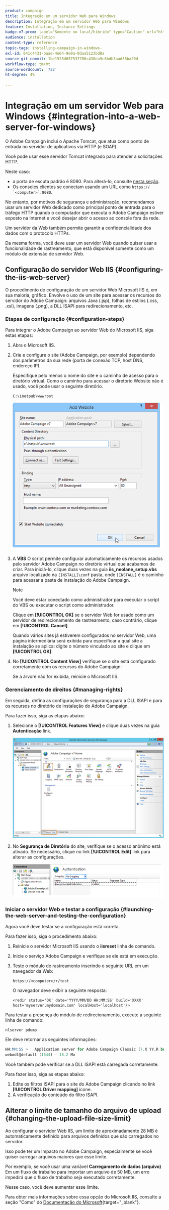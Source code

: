 ```yaml
---
product: campaign
title: Integração em um servidor Web para Windows
description: Integração em um servidor Web para Windows
feature: Installation, Instance Settings
badge-v7-prem: label="Somente no local/híbrido" type="Caution" url="https://experienceleague.adobe.com/docs/campaign-classic/using/installing-campaign-classic/architecture-and-hosting-models/hosting-models-lp/hosting-models.html?lang=pt-BR" tooltip="Aplica-se somente a implantações locais e híbridas"
audience: installation
content-type: reference
topic-tags: installing-campaign-in-windows-
exl-id: 041c4431-baae-4e64-9e9a-0daa5123bd8a
source-git-commit: 1be1528d657537786c430ea9c8bdb3aad58ba20d
workflow-type: tm+mt
source-wordcount: '722'
ht-degree: 4%

---
```


# Integração em um servidor Web para Windows {#integration-into-a-web-server-for-windows}

O Adobe Campaign inclui o Apache Tomcat, que atua como ponto de entrada no servidor de aplicativos via HTTP (e SOAP).

Você pode usar esse servidor Tomcat integrado para atender a solicitações HTTP.

Neste caso:

* a porta de escuta padrão é 8080. Para alterá-lo, consulte [nesta seção](../../installation/using/configure-tomcat.md).
* Os consoles clientes se conectam usando um URL como ```https:// `<computer>`:8080```.

No entanto, por motivos de segurança e administração, recomendamos usar um servidor Web dedicado como principal ponto de entrada para o tráfego HTTP quando o computador que executa o Adobe Campaign estiver exposto na Internet e você desejar abrir o acesso ao console fora da rede.

Um servidor da Web também permite garantir a confidencialidade dos dados com o protocolo HTTPs.

Da mesma forma, você deve usar um servidor Web quando quiser usar a funcionalidade de rastreamento, que está disponível somente como um módulo de extensão de servidor Web.

## Configuração do servidor Web IIS {#configuring-the-iis-web-server}

O procedimento de configuração de um servidor Web Microsoft IIS é, em sua maioria, gráfico. Envolve o uso de um site para acessar os recursos do servidor do Adobe Campaign: arquivos Java (.jsp), folhas de estilos (.css, .xsl), imagens (.png), a DLL ISAPI para redirecionamento, etc.


### Etapas de configuração {#configuration-steps}

Para integrar o Adobe Campaign ao servidor Web do Microsoft IIS, siga estas etapas:

1. Abra o Microsoft IIS.
1. Crie e configure o site (Adobe Campaign, por exemplo) dependendo dos parâmetros da sua rede (porta de conexão TCP, host DNS, endereço IP).

   Especifique pelo menos o nome do site e o caminho de acesso para o diretório virtual. Como o caminho para acessar o diretório Website não é usado, você pode usar o seguinte diretório.

   ```
   C:\inetpub\wwwroot
   ```

   ![](assets/s_ncs_install_iis7_parameters_step1.png)

1. A **VBS** O script permite configurar automaticamente os recursos usados pelo servidor Adobe Campaign no diretório virtual que acabamos de criar. Para iniciá-lo, clique duas vezes na guia **iis_neolane_setup.vbs** arquivo localizado na `[INSTALL]\conf` pasta, onde `[INSTALL]` é o caminho para acessar a pasta de instalação do Adobe Campaign.

   >[!NOTE]
   >
   >Você deve estar conectado como administrador para executar o script do VBS ou executar o script como administrador.

   Clique em **[!UICONTROL OK]** se o servidor Web for usado como um servidor de redirecionamento de rastreamento, caso contrário, clique em **[!UICONTROL Cancel]**.

   Quando vários sites já estiverem configurados no servidor Web, uma página intermediária será exibida para especificar a qual site a instalação se aplica: digite o número vinculado ao site e clique em **[!UICONTROL OK]**.

1. No **[!UICONTROL Content View]** verifique se o site está configurado corretamente com os recursos do Adobe Campaign:

   Se a árvore não for exibida, reinicie o Microsoft IIS.

### Gerenciamento de direitos {#managing-rights}

Em seguida, defina as configurações de segurança para a DLL ISAPI e para os recursos no diretório de instalação do Adobe Campaign.

Para fazer isso, siga as etapas abaixo:

1. Selecione o **[!UICONTROL Features View]** e clique duas vezes na guia **Autenticação** link.

   ![](assets/s_ncs_install_iis7_parameters_step8.png)

1. No **Segurança de Diretório** do site, verifique se o acesso anônimo está ativado. Se necessário, clique no link **[!UICONTROL Edit]** link para alterar as configurações.

   ![](assets/s_ncs_install_iis7_parameters_step9.png)

### Iniciar o servidor Web e testar a configuração {#launching-the-web-server-and-testing-the-configuration}

Agora você deve testar se a configuração está correta.

Para fazer isso, siga o procedimento abaixo:

1. Reinicie o servidor Microsoft IIS usando o **iisreset** linha de comando.

1. Inicie o serviço Adobe Campaign e verifique se ele está em execução.

1. Teste o módulo de rastreamento inserindo o seguinte URL em um navegador da Web:

   ```
   https://<computer>/r/test
   ```

   O navegador deve exibir a seguinte resposta:

   ```
   <redir status='OK' date='YYYY/MM/DD HH:MM:SS' build='XXXX' host='myserver.mydomain.com' localHost='localhost'/>
   ```

Para testar a presença do módulo de redirecionamento, execute a seguinte linha de comando:

```
nlserver pdump
```

Ele deve retornar as seguintes informações:

```sql
HH:MM:SS >   Application server for Adobe Campaign Classic (7.X YY.R build XXX@SHA1) of DD/MM/YYYY
webmdl@default (1644) - 18.2 Mo
```

Você também pode verificar se a DLL ISAPI está carregada corretamente.

Para fazer isso, siga as etapas abaixo:

1. Edite os filtros ISAPI para o site do Adobe Campaign clicando no link **[!UICONTROL Driver mapping]** ícone.
1. A verificação do conteúdo do filtro ISAPI.


## Alterar o limite de tamanho do arquivo de upload {#changing-the-upload-file-size-limit}

Ao configurar o servidor Web IIS, um limite de aproximadamente 28 MB é automaticamente definido para arquivos definidos que são carregados no servidor.

Isso pode ter um impacto no Adobe Campaign, especialmente se você quiser carregar arquivos maiores que esse limite.

Por exemplo, se você usar uma variável **Carregamento de dados (arquivo)** Em um fluxo de trabalho para importar um arquivo de 50 MB, um erro impedirá que o fluxo de trabalho seja executado corretamente.

Nesse caso, você deve aumentar esse limite.

Para obter mais informações sobre essa opção do Microsoft IIS, consulte a seção &quot;Como&quot; do [Documentação do Microsoft](https://learn.microsoft.com/en-us/iis/configuration/system.webServer/security/requestFiltering/requestLimits/){target="_blank"}.

